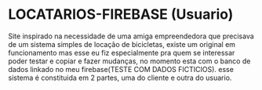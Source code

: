 # LOCATARIOS-FIREBASE (Usuario)
Site inspirado na necessidade de uma amiga empreendedora que precisava de um sistema simples de locação de bicicletas, existe um original em funcionamento mas esse eu fiz especialmente pra quem se interessar poder testar e copiar e fazer mudanças, no momento esta com o banco de dados linkado no meu firebase(TESTE COM DADOS  FICTICIOS).
esse sistema é constituida em 2 partes, uma do cliente e outra do usuario.

